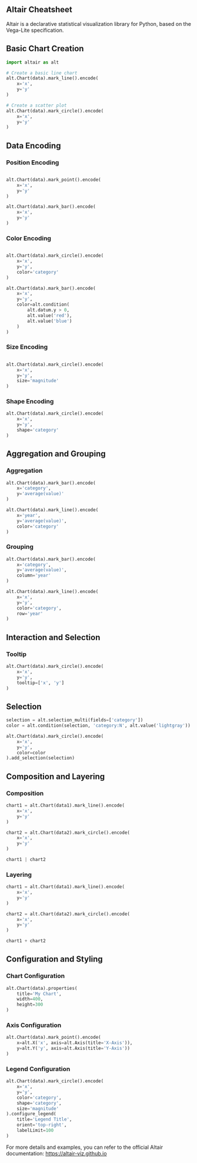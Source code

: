 ## Altair Cheatsheet

Altair is a declarative statistical visualization library for Python, based on the Vega-Lite specification.

## Basic Chart Creation

```python
import altair as alt

# Create a basic line chart
alt.Chart(data).mark_line().encode(
    x='x',
    y='y'
)

# Create a scatter plot
alt.Chart(data).mark_circle().encode(
    x='x',
    y='y'
)
```

## Data Encoding

### Position Encoding

```python

alt.Chart(data).mark_point().encode(
    x='x',
    y='y'
)

alt.Chart(data).mark_bar().encode(
    x='x',
    y='y'
)
```

### Color Encoding

```python

alt.Chart(data).mark_circle().encode(
    x='x',
    y='y',
    color='category'
)

alt.Chart(data).mark_bar().encode(
    x='x',
    y='y',
    color=alt.condition(
        alt.datum.y > 0,
        alt.value('red'),
        alt.value('blue')
    )
)
```

### Size Encoding

```python

alt.Chart(data).mark_circle().encode(
    x='x',
    y='y',
    size='magnitude'
)
```

### Shape Encoding

```python
alt.Chart(data).mark_circle().encode(
    x='x',
    y='y',
    shape='category'
)
```

## Aggregation and Grouping

### Aggregation

```python
alt.Chart(data).mark_bar().encode(
    x='category',
    y='average(value)'
)

alt.Chart(data).mark_line().encode(
    x='year',
    y='average(value)',
    color='category'
)
```

### Grouping

```python
alt.Chart(data).mark_bar().encode(
    x='category',
    y='average(value)',
    column='year'
)

alt.Chart(data).mark_line().encode(
    x='x',
    y='y',
    color='category',
    row='year'
)
```

## Interaction and Selection

### Tooltip

```python
alt.Chart(data).mark_circle().encode(
    x='x',
    y='y',
    tooltip=['x', 'y']
)
```

## Selection

```python
selection = alt.selection_multi(fields=['category'])
color = alt.condition(selection, 'category:N', alt.value('lightgray'))

alt.Chart(data).mark_circle().encode(
    x='x',
    y='y',
    color=color
).add_selection(selection)
```

## Composition and Layering

### Composition

```python
chart1 = alt.Chart(data1).mark_line().encode(
    x='x',
    y='y'
)

chart2 = alt.Chart(data2).mark_circle().encode(
    x='x',
    y='y'
)

chart1 | chart2
```

### Layering

```python
chart1 = alt.Chart(data1).mark_line().encode(
    x='x',
    y='y'
)

chart2 = alt.Chart(data2).mark_circle().encode(
    x='x',
    y='y'
)

chart1 + chart2
```

## Configuration and Styling

### Chart Configuration

```python
alt.Chart(data).properties(
    title='My Chart',
    width=400,
    height=300
)
```

### Axis Configuration

```python
alt.Chart(data).mark_point().encode(
    x=alt.X('x', axis=alt.Axis(title='X-Axis')),
    y=alt.Y('y', axis=alt.Axis(title='Y-Axis'))
)
```

### Legend Configuration

```python
alt.Chart(data).mark_circle().encode(
    x='x',
    y='y',
    color='category',
    shape='category',
    size='magnitude'
).configure_legend(
    title='Legend Title',
    orient='top-right',
    labelLimit=100
)
```

For more details and examples, you can refer to the official Altair documentation: https://altair-viz.github.io
